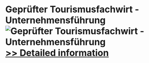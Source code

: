 # Geprüfter Tourismusfachwirt - Unternehmensführung<br />![Geprüfter Tourismusfachwirt - Unternehmensführung](https://mycommerce.akamaized.net/api/pimages/P300481269/BIG/300481269.JPG)<br />[>> Detailed information](https://secure.shareit.com/shareit/product.html?productid=300481269&affiliateid=200057808)